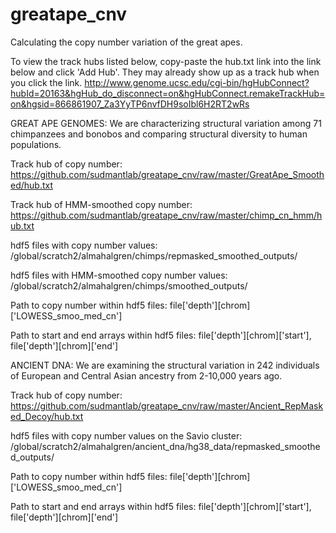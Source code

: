 # greatape_cnv
Calculating the copy number variation of the great apes.

To view the track hubs listed below, copy-paste the hub.txt link into the link below and click 'Add Hub'. They may already show up as a track hub when you click the link.
http://www.genome.ucsc.edu/cgi-bin/hgHubConnect?hubId=20163&hgHub_do_disconnect=on&hgHubConnect.remakeTrackHub=on&hgsid=866861907_Za3YyTP6nvfDH9soIbl6H2RT2wRs

GREAT APE GENOMES:
We are characterizing structural variation among 71 chimpanzees and bonobos and comparing structural diversity to human populations.

Track hub of copy number:
https://github.com/sudmantlab/greatape_cnv/raw/master/GreatApe_Smoothed/hub.txt

Track hub of HMM-smoothed copy number:
https://github.com/sudmantlab/greatape_cnv/raw/master/chimp_cn_hmm/hub.txt

hdf5 files with copy number values:
/global/scratch2/almahalgren/chimps/repmasked_smoothed_outputs/

hdf5 files with HMM-smoothed copy number values:
/global/scratch2/almahalgren/chimps/smoothed_outputs/

Path to copy number within hdf5 files:
file['depth'][chrom]['LOWESS_smoo_med_cn']

Path to start and end arrays within hdf5 files:
file['depth'][chrom]['start'], file['depth'][chrom]['end']


ANCIENT DNA:
We are examining the structural variation in 242 individuals of European and Central Asian ancestry from 2-10,000 years ago. 

Track hub of copy number:
https://github.com/sudmantlab/greatape_cnv/raw/master/Ancient_RepMasked_Decoy/hub.txt

hdf5 files with copy number values on the Savio cluster:
/global/scratch2/almahalgren/ancient_dna/hg38_data/repmasked_smoothed_outputs/

Path to copy number within hdf5 files:
file['depth'][chrom]['LOWESS_smoo_med_cn']

Path to start and end arrays within hdf5 files:
file['depth'][chrom]['start'], file['depth'][chrom]['end']





